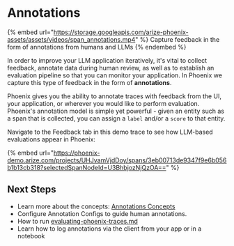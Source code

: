 # Annotations

{% embed url="https://storage.googleapis.com/arize-phoenix-assets/assets/videos/span_annotations.mp4" %}
Capture feedback in the form of annotations from humans and LLMs
{% endembed %}

In order to improve your LLM application iteratively, it's vital to collect feedback, annotate data during human review, as well as to establish an evaluation pipeline so that you can monitor your application. In Phoenix we capture this type of feedback in the form of **annotations**.

Phoenix gives you the ability to annotate traces with feedback from the UI, your application, or wherever you would like to perform evaluation. Phoenix's annotation model is simple yet powerful - given an entity such as a span that is collected, you can assign a `label` and/or a `score` to that entity.&#x20;

Navigate to the Feedback tab in this demo trace to see how LLM-based evaluations appear in Phoenix:

{% embed url="https://phoenix-demo.arize.com/projects/UHJvamVjdDoy/spans/3eb00713de9347f9e6b056b1b13cb318?selectedSpanNodeId=U3BhbjozNjQzOA==" %}

## Next Steps

* Learn more about the concepts: [Annotations Concepts](https://app.gitbook.com/s/fqGNxHHFrgwnCxgUBNsJ/tracing/annotations-concepts "mention")
* Configure Annotation Configs to guide human annotations.
* How to run [evaluating-phoenix-traces.md](../how-to-tracing/feedback-and-annotations/evaluating-phoenix-traces.md "mention")
* Learn how to log annotations via the client from your app or in a notebook
